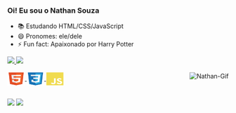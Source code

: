 ### Oi! Eu sou o Nathan Souza
- 📚 Estudando HTML/CSS/JavaScript
- 😄 Pronomes: ele/dele
- ⚡ Fun fact: Apaixonado por Harry Potter

<div>
  <a href="https://github.com/NathanSouza">
  <img height="180em" src="https://github-readme-stats.vercel.app/api?username=NathanSouza&show_icons=true&theme=tokyonight&include_all_commits=true&count_private=true"/>
  <img height="180em" src="https://github-readme-stats.vercel.app/api/top-langs/?username=NathanSouza&layout=compact&langs_count=7&theme=tokyonight"/>
</div>
<div style="display: inline_block"><br>
  <img align="center" alt="HTML" height="30" width="40" src="https://raw.githubusercontent.com/devicons/devicon/master/icons/html5/html5-original.svg">
  <img align="center" alt="CSS" height="30" width="40" src="https://raw.githubusercontent.com/devicons/devicon/master/icons/css3/css3-original.svg">
  <img align="center" alt="JavaScript" height="30" width="40" src="https://raw.githubusercontent.com/devicons/devicon/master/icons/javascript/javascript-plain.svg">
  <img align="right" alt="Nathan-Gif" src="https://im2.ezgif.com/tmp/ezgif-2-807662c9736b.gif">
</div>

  ##
  
<div>
  <a href="https://instagram.com/nathanedu1" target="_blank"><img src="https://img.shields.io/badge/-Instagram-%23E4405F?style=for-the-badge&logo=instagram&logoColor=white" target="_blank"></a>
  <a href="https://linkedin.com/in/nathan-eduardo-b1a0a3197" target="_blank"><img src="https://img.shields.io/badge/-LinkedIn-%230077B5?style=for-the-badge&logo=linkedin&logoColor=white" target="_blank"></a>
</div>
